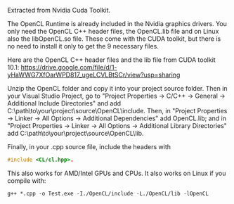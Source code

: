 Extracted from Nvidia Cuda Toolkit.

The OpenCL Runtime is already included in the Nvidia graphics drivers. You only need the OpenCL C++ header files, the OpenCL.lib file and on Linux also the libOpenCL.so file. These come with the CUDA toolkit, but there is no need to install it only to get the 9 necessary files.

Here are the OpenCL C++ header files and the lib file from CUDA toolkit 10.1: https://drive.google.com/file/d/1-yHaWWG7XfOarWPD817_ugeLCVLBtSCr/view?usp=sharing

Unzip the OpenCL folder and copy it into your project source folder. Then in your Visual Studio Project, go to "Project Properties -> C/C++ -> General -> Additional Include Directories" and add C:\path\to\your\project\source\OpenCL\include. Then, in "Project Properties -> Linker -> All Options -> Additional Dependencies" add OpenCL.lib; and in "Project Properties -> Linker -> All Options -> Additional Library Directories" add C:\path\to\your\project\source\OpenCL\lib.

Finally, in your .cpp source file, include the headers with 
```c++
#include <CL/cl.hpp>.
```

This also works for AMD/Intel GPUs and CPUs. It also works on Linux if you compile with:

```
g++ *.cpp -o Test.exe -I./OpenCL/include -L./OpenCL/lib -lOpenCL
```
